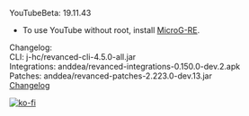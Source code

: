 YouTubeBeta: 19.11.43  
- To use YouTube without root, install [MicroG-RE](https://github.com/WSTxda/MicroG-RE/releases/latest).  

Changelog:  
CLI: j-hc/revanced-cli-4.5.0-all.jar  
Integrations: anddea/revanced-integrations-0.150.0-dev.2.apk  
Patches: anddea/revanced-patches-2.223.0-dev.13.jar  
[Changelog](https://github.com/anddea/revanced-patches/releases/tag/vdev.13)  
  
[![ko-fi](https://ko-fi.com/img/githubbutton_sm.svg)](https://ko-fi.com/W7W8VRK0S)  
